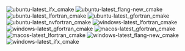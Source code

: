  ![ubuntu-latest_ifx_cmake](https://img.shields.io/badge/ubuntu--latest_ifx_cmake-failing-red) ![ubuntu-latest_flang-new_cmake](https://img.shields.io/badge/ubuntu--latest_flang--new_cmake-failing-red) ![ubuntu-latest_lfortran_cmake](https://img.shields.io/badge/ubuntu--latest_lfortran_cmake-failing-red) ![ubuntu-latest_gfortran_cmake](https://img.shields.io/badge/ubuntu--latest_gfortran_cmake-failing-red) ![ubuntu-latest_nvfortran_cmake](https://img.shields.io/badge/ubuntu--latest_nvfortran_cmake-failing-red) ![windows-latest_lfortran_cmake](https://img.shields.io/badge/windows--latest_lfortran_cmake-failing-red) ![windows-latest_gfortran_cmake](https://img.shields.io/badge/windows--latest_gfortran_cmake-failing-red) ![macos-latest_gfortran_cmake](https://img.shields.io/badge/macos--latest_gfortran_cmake-failing-red) ![macos-latest_lfortran_cmake](https://img.shields.io/badge/macos--latest_lfortran_cmake-failing-red) ![windows-latest_flang-new_cmake](https://img.shields.io/badge/windows--latest_flang--new_cmake-failing-red) ![windows-latest_ifx_cmake](https://img.shields.io/badge/windows--latest_ifx_cmake-failing-red)
